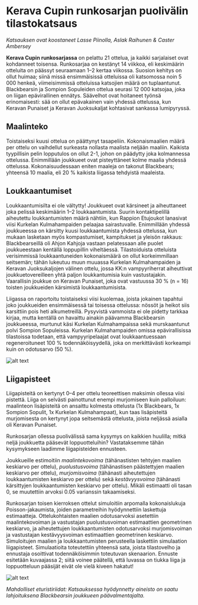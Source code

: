 # Kerava Cupin runkosarjan puolivälin tilastokatsaus
*Katsauksen ovat koostaneet Lasse Piinolla, Aslak Raihunen & Caster Ambersey*

**Kerava Cupin runkosarjassa** on pelattu 21 ottelua, ja kaikki sarjalaiset ovat kohdanneet toisensa. Runkosarjaa on kestänyt 14 viikkoa, eli keskimäärin otteluita on päässyt seuraamaan 1–2 kertaa viikossa. Suosion kehitys on ollut huimaa; siinä missä ensimmäisissä otteluissa oli katsomossa noin 5 000 henkeä, viimeisimmissä otteluissa katsojien määrä on tuplaantunut. Blackbearsin ja Sompion Sopuleiden ottelua seurasi 12 000 katsojaa, joka on liigan epävirallinen ennätys. Säävelhot ovat hoitaneet työnsä erinomaisesti: sää on ollut epävakainen vain yhdessä ottelussa, kun Keravan Punaiset ja Keravan Juoksukaljat kohtasivat sankassa lumipyryssä.

## Maalinteko

Toistaiseksi kuusi ottelua on päättynyt tasapeliin. Kokonaismaalien määrä per ottelu on vaihdellut surkeasta nollasta maalista neljään maaliin. Kaikista tyypillisin pelin lopputulos on ollut 2-1, johon on päädytty joka kolmannessa ottelussa. Enimmillään joukkueet ovat pisteyttäneet kolme maalia yhdessä ottelussa. Kokonaisuudessaan eniten maaleja on takonut Blackbears; yhteensä 10 maalia, eli 20 % kaikista liigassa tehdyistä maaleista.

## Loukkaantumiset

Loukkaantumisilta ei ole vältytty! Joukkueet ovat kärsineet ja aiheuttaneet joka pelissä keskimäärin 1–2 loukkaantumista. Suurin kontaktipelillä aiheutettu loukkantumisten määrä nähtiin, kun Rappion Etujoukot lanasivat viisi Kurkelan Kulmahampaiden pelaajaa sairastuvalle. Enimmillään yhdessä joukkueessa on kärsitty kuusi loukkaantumista yhdessä ottelussa, kun mukaan lasketaan myös kompastumiset, kampitukset ja yleisön rakkaus: Blackbearseillä oli Ahjon Kahjoja vastaan pelatessaan alle puolet joukkueestaan kentällä loppupillin viheltäessä. Tilastoiduista otteluista verisimmissä loukkaantuneiden kokonaismäärä on ollut korkeimmillaan seitsemän; tähän lukeutuu muun muuassa Kurkelan Kulmahampaiden ja Keravan Juoksukaljojen välinen ottelu, jossa KK:n vampyyriherrat aiheuttivat joukkuetovereilleen yhtä paljon loukkantumisia kuin vastustajakin. Vaarallisin joukkue on Keravan Punaiset, joka ovat vastuussa 30 % (n = 16) toisten joukkueiden kärsimistä loukkaantumisista.

Liigassa on raportoitu toistaiseksi viisi kuolemaa, joista jokainen tapahtui joko joukkueiden ensimmäisessä tai toisessa ottelussa: nössöt ja heikot siis karsittiin pois heti alkumetreillä. Pysyvistä vammoista ei ole pidetty tarkkaa kirjaa, mutta kentällä on havaittu ainakin päävamma Blackbearsin joukkueessa, murtunut käsi Kurkelan Kulmahampaissa sekä murskaantunut polvi Sompion Sopuleissa. Kurkelan Kulmahampaiden omissa epävirallisissa tilastoissa todetaan, että vampyyripelaajat ovat loukkaantuessaan regeneroituneet 100 % todennäköisyydellä, joka on merkittävästi korkeampi kuin on odotusarvo (50 %). 

![alt text](/siteTexts/blogEntries/16/TDCASgraph.png)

## Liigapisteet

Liigapisteitä on kertynyt 0–4 per ottelu teoreettisen maksimin ollessa viisi pistettä. Liiga on selvästi painottunut enempi murjomiseen kuin palloiluun: maalinteon lisäpisteitä on ansaittu kolmesta ottelusta (1x Blackbears, 1x Sompion Sopulit, 1x Kurkelan Kulmahampaat), kun taas lisäpisteitä murjomisesta on kertynyt jopa seitsemästä ottelusta, joista neljässä asialla oli Keravan Punaiset. 

Runkosarjan ollessa puolivälissä sama kysymys on kaikkien huulilla; mitkä neljä joukkuetta pääsevät loppuotteluihin?  Vastataksemme tähän kysymykseen laadimme liigapisteiden ennusteen.

Joukkueille estimoitiin *maalintekovoima* (tähänastisten tehtyjen maalien keskiarvo per ottelu), *puolustusvoima* (tähänastisen päästettyjen maalien keskiarvo per ottelu), *murjomisvoima* (tähänasti aiheutettujen loukkaantumisten keskiarvo per ottelu) sekä *kestävyysvoima* (tähänasti kärsittyjen loukkaantumisten keskiarvo per ottelu). Mikäli estimaatti oli tasan 0, se muutettiin arvoksi 0.05 varianssin takaamiseksi.

Runkosarjan toisen kierroksen ottelut simuloitiin arpomalla kokonaislukuja Poisson-jakaumista, joiden parametreihin hyödynnettiin laskettuja estimaatteja. Ottelukohtaisten maalien odotusarvoksi asetettiin maalintekovoiman ja vastustajan puolustusvoiman estimaattien geometrinen keskiarvo, ja aiheutettujen loukkaantumisten odotusarvoksi murjomisvoiman ja vastustajan kestävyysvoiman estimaattien geometrinen keskiarvo. Simuloitujen maalien ja loukkaantumisten perusteella laskettiin simulaation liigapisteet. Simulaatioita toteutettiin yhteensä sata, joista tilastovelho ja ennustaja osoittivat todennäköisimmin toteutuvan skenaarion. Ennuste esitetään kuvaajassa 2; siitä voinee päätellä, että luvassa on tiukka liiga ja loppuotteluun pääsijät eivät ole vielä kiveen hakatut!

![alt text](/siteTexts/blogEntries/16/liigaennuste.png)

*Mahdolliset eturistiriidat: Katsauksessa hyödynnetty aineisto on saatu lahjoituksena Blackbearsin joukkueen päävalmentajalta.*
